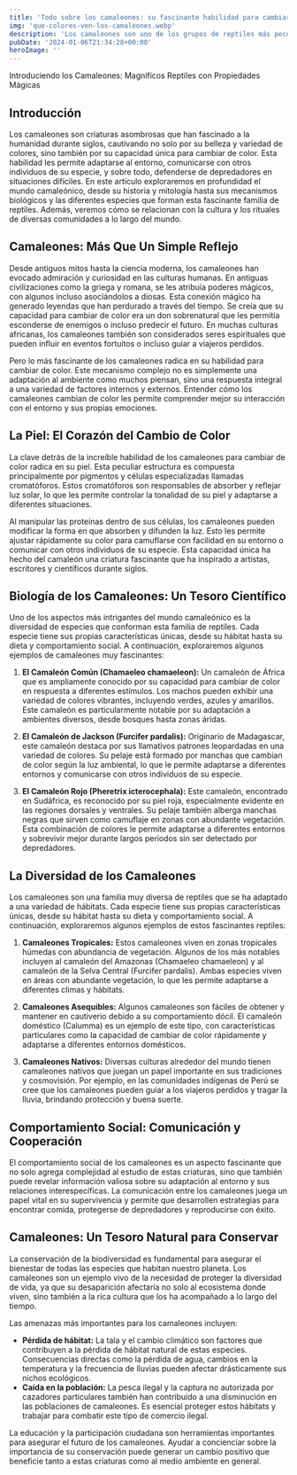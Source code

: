 ```yaml
---
title: 'Todo sobre los camaleones: su fascinante habilidad para cambiar de color y mucho más - Camuflaje Militar'
img: 'que-colores-ven-los-camaleones.webp'
description: 'Los camaleones son uno de los grupos de reptiles más peculiares y fascinantes que existen. Su capacidad única para cambiar de color ha cautivado a'
pubDate: '2024-01-06T21:34:28+00:00'
heroImage: ''
---
```

    
  Introduciendo los Camaleones: Magníficos Reptiles con Propiedades Mágicas

## Introducción

Los camaleones son criaturas asombrosas que han fascinado a la humanidad durante siglos, cautivando no solo por su belleza y variedad de colores, sino también por su capacidad única para cambiar de color. Esta habilidad les permite adaptarse al entorno, comunicarse con otros individuos de su especie, y sobre todo, defenderse de depredadores en situaciones difíciles. En este artículo exploraremos en profundidad el mundo camaleónico, desde su historia y mitología hasta sus mecanismos biológicos y las diferentes especies que forman esta fascinante familia de reptiles. Además, veremos cómo se relacionan con la cultura y los rituales de diversas comunidades a lo largo del mundo.

## Camaleones: Más Que Un Simple Reflejo

Desde antiguos mitos hasta la ciencia moderna, los camaleones han evocado admiración y curiosidad en las culturas humanas. En antiguas civilizaciones como la griega y romana, se les atribuía poderes mágicos, con algunos incluso asociándolos a diosas. Esta conexión mágico ha generado leyendas que han perdurado a través del tiempo. Se creía que su capacidad para cambiar de color era un don sobrenatural que les permitía esconderse de enemigos o incluso predecir el futuro. En muchas culturas africanas, los camaleones también son considerados seres espirituales que pueden influir en eventos fortuitos o incluso guiar a viajeros perdidos.

Pero lo más fascinante de los camaleones radica en su habilidad para cambiar de color. Este mecanismo complejo no es simplemente una adaptación al ambiente como muchos piensan, sino una respuesta integral a una variedad de factores internos y externos. Entender cómo los camaleones cambian de color les permite comprender mejor su interacción con el entorno y sus propias emociones.

## La Piel: El Corazón del Cambio de Color

La clave detrás de la increíble habilidad de los camaleones para cambiar de color radica en su piel. Esta peculiar estructura es compuesta principalmente por pigmentos y células especializadas llamadas cromatóforos. Estos cromatóforos son responsables de absorber y reflejar luz solar, lo que les permite controlar la tonalidad de su piel y adaptarse a diferentes situaciones.

Al manipular las proteínas dentro de sus células, los camaleones pueden modificar la forma en que absorben y difunden la luz. Esto les permite ajustar rápidamente su color para camuflarse con facilidad en su entorno o comunicar con otros individuos de su especie. Esta capacidad única ha hecho del camaleón una criatura fascinante que ha inspirado a artistas, escritores y científicos durante siglos.

## Biología de los Camaleones: Un Tesoro Científico

Uno de los aspectos más intrigantes del mundo camaleónico es la diversidad de especies que conforman esta familia de reptiles. Cada especie tiene sus propias características únicas, desde su hábitat hasta su dieta y comportamiento social. A continuación, exploraremos algunos ejemplos de camaleones muy fascinantes:

1. **El Camaleón Común (Chamaeleo chamaeleon):** Un camaleón de África que es ampliamente conocido por su capacidad para cambiar de color en respuesta a diferentes estímulos. Los machos pueden exhibir una variedad de colores vibrantes, incluyendo verdes, azules y amarillos. Este camaleón es particularmente notable por su adaptación a ambientes diversos, desde bosques hasta zonas áridas.

2. **El Camaleón de Jackson (Furcifer pardalis):** Originario de Madagascar, este camaleón destaca por sus llamativos patrones leopardadas en una variedad de colores. Su pelaje está formado por manchas que cambian de color según la luz ambiental, lo que le permite adaptarse a diferentes entornos y comunicarse con otros individuos de su especie.

3. **El Camaleón Rojo (Pheretrix icterocephala):** Este camaleón, encontrado en Sudáfrica, es reconocido por su piel roja, especialmente evidente en las regiones dorsales y ventrales. Su pelaje también alberga manchas negras que sirven como camuflaje en zonas con abundante vegetación. Esta combinación de colores le permite adaptarse a diferentes entornos y sobrevivir mejor durante largos períodos sin ser detectado por depredadores.

## La Diversidad de los Camaleones

Los camaleones son una familia muy diversa de reptiles que se ha adaptado a una variedad de hábitats. Cada especie tiene sus propias características únicas, desde su hábitat hasta su dieta y comportamiento social. A continuación, exploraremos algunos ejemplos de estos fascinantes reptiles:

1. **Camaleones Tropicales:** Estos camaleones viven en zonas tropicales húmedas con abundancia de vegetación. Algunos de los más notables incluyen al camaleón del Amazonas (Chamaeleo chamaeleon) y al camaleón de la Selva Central (Furcifer pardalis). Ambas especies viven en áreas con abundante vegetación, lo que les permite adaptarse a diferentes climas y hábitats.

2. **Camaleones Asequibles:** Algunos camaleones son fáciles de obtener y mantener en cautiverio debido a su comportamiento dócil. El camaleón doméstico (Calumma) es un ejemplo de este tipo, con características particulares como la capacidad de cambiar de color rápidamente y adaptarse a diferentes entornos domésticos.

3. **Camaleones Nativos:** Diversas culturas alrededor del mundo tienen camaleones nativos que juegan un papel importante en sus tradiciones y cosmovisión. Por ejemplo, en las comunidades indígenas de Perú se cree que los camaleones pueden guiar a los viajeros perdidos y tragar la lluvia, brindando protección y buena suerte.

## Comportamiento Social: Comunicación y Cooperación

El comportamiento social de los camaleones es un aspecto fascinante que no solo agrega complejidad al estudio de estas criaturas, sino que también puede revelar información valiosa sobre su adaptación al entorno y sus relaciones interespecíficas. La comunicación entre los camaleones juega un papel vital en su supervivencia y permite que desarrollen estrategias para encontrar comida, protegerse de depredadores y reproducirse con éxito.

## Camaleones: Un Tesoro Natural para Conservar

La conservación de la biodiversidad es fundamental para asegurar el bienestar de todas las especies que habitan nuestro planeta. Los camaleones son un ejemplo vivo de la necesidad de proteger la diversidad de vida, ya que su desaparición afectaría no solo al ecosistema donde viven, sino también a la rica cultura que los ha acompañado a lo largo del tiempo.

Las amenazas más importantes para los camaleones incluyen:

- **Pérdida de hábitat:** La tala y el cambio climático son factores que contribuyen a la pérdida de hábitat natural de estas especies. Consecuencias directas como la pérdida de agua, cambios en la temperatura y la frecuencia de lluvias pueden afectar drásticamente sus nichos ecológicos.
- **Caída en la población:** La pesca ilegal y la captura no autorizada por cazadores particulares también han contribuido a una disminución en las poblaciones de camaleones. Es esencial proteger estos hábitats y trabajar para combatir este tipo de comercio ilegal.

La educación y la participación ciudadana son herramientas importantes para asegurar el futuro de los camaleones. Ayudar a concienciar sobre la importancia de su conservación puede generar un cambio positivo que beneficie tanto a estas criaturas como al medio ambiente en general.
  